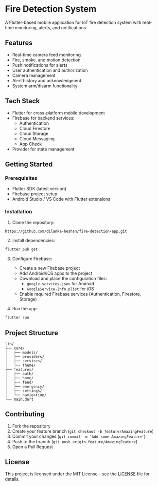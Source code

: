 # Fire Detection System

A Flutter-based mobile application for IoT fire detection system with real-time monitoring, alerts, and notifications.

## Features

- Real-time camera feed monitoring
- Fire, smoke, and motion detection
- Push notifications for alerts
- User authentication and authorization
- Camera management
- Alert history and acknowledgment
- System arm/disarm functionality

## Tech Stack

- Flutter for cross-platform mobile development
- Firebase for backend services:
  - Authentication
  - Cloud Firestore
  - Cloud Storage
  - Cloud Messaging
  - App Check
- Provider for state management

## Getting Started

### Prerequisites

- Flutter SDK (latest version)
- Firebase project setup
- Android Studio / VS Code with Flutter extensions

### Installation

1. Clone the repository:

```bash
https://github.com/dilanka-heshan/fire-detection-app.git
```

2. Install dependencies:

```bash
flutter pub get
```

3. Configure Firebase:

   - Create a new Firebase project
   - Add Android/iOS apps to the project
   - Download and place the configuration files:
     - `google-services.json` for Android
     - `GoogleService-Info.plist` for iOS
   - Enable required Firebase services (Authentication, Firestore, Storage)

4. Run the app:

```bash
flutter run
```

## Project Structure

```
lib/
├── core/
│   ├── models/
│   ├── providers/
│   ├── services/
│   └── theme/
├── features/
│   ├── auth/
│   ├── home/
│   ├── feed/
│   ├── emergency/
│   ├── settings/
│   └── navigation/
└── main.dart
```

## Contributing

1. Fork the repository
2. Create your feature branch (`git checkout -b feature/AmazingFeature`)
3. Commit your changes (`git commit -m 'Add some AmazingFeature'`)
4. Push to the branch (`git push origin feature/AmazingFeature`)
5. Open a Pull Request

## License

This project is licensed under the MIT License - see the [LICENSE](LICENSE) file for details.
